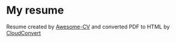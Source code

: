 # My resume
Resume created by [Awesome-CV](https://github.com/posquit0/Awesome-CV) and converted PDF to HTML by [CloudConvert](https://cloudconvert.com/)
